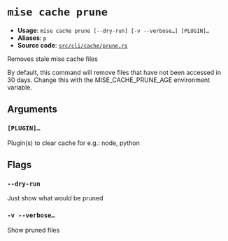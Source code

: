 # `mise cache prune`

- **Usage**: `mise cache prune [--dry-run] [-v --verbose…] [PLUGIN]…`
- **Aliases**: `p`
- **Source code**: [`src/cli/cache/prune.rs`](https://github.com/jdx/mise/blob/main/src/cli/cache/prune.rs)

Removes stale mise cache files

By default, this command will remove files that have not been accessed in 30 days.
Change this with the MISE_CACHE_PRUNE_AGE environment variable.

## Arguments

### `[PLUGIN]…`

Plugin(s) to clear cache for e.g.: node, python

## Flags

### `--dry-run`

Just show what would be pruned

### `-v --verbose…`

Show pruned files

